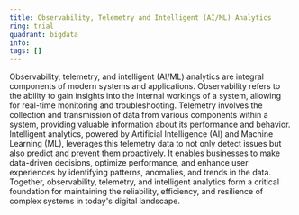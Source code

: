 ```yaml
---
title: Observability, Telemetry and Intelligent (AI/ML) Analytics
ring: trial
quadrant: bigdata
info:
tags: []
---
```


Observability, telemetry, and intelligent (AI/ML) analytics are integral components of modern systems and applications. Observability refers to the ability to gain insights into the internal workings of a system, allowing for real-time monitoring and troubleshooting. Telemetry involves the collection and transmission of data from various components within a system, providing valuable information about its performance and behavior. Intelligent analytics, powered by Artificial Intelligence (AI) and Machine Learning (ML), leverages this telemetry data to not only detect issues but also predict and prevent them proactively. It enables businesses to make data-driven decisions, optimize performance, and enhance user experiences by identifying patterns, anomalies, and trends in the data. Together, observability, telemetry, and intelligent analytics form a critical foundation for maintaining the reliability, efficiency, and resilience of complex systems in today's digital landscape.
